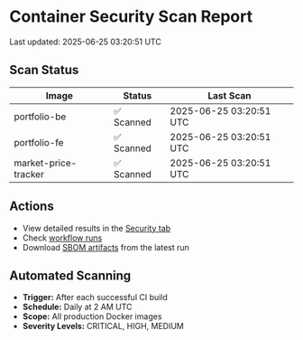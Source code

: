 # Container Security Scan Report

Last updated: 2025-06-25 03:20:51 UTC

## Scan Status

| Image | Status | Last Scan |
|-------|--------|-----------|
| portfolio-be | ✅ Scanned | 2025-06-25 03:20:51 UTC |
| portfolio-fe | ✅ Scanned | 2025-06-25 03:20:51 UTC |
| market-price-tracker | ✅ Scanned | 2025-06-25 03:20:51 UTC |

## Actions

- View detailed results in the [Security tab](https://github.com/ktenman/portfolio/security/code-scanning)
- Check [workflow runs](https://github.com/ktenman/portfolio/actions/workflows/trivy-scan.yml)
- Download [SBOM artifacts](https://github.com/ktenman/portfolio/actions/workflows/trivy-scan.yml) from the latest run

## Automated Scanning

- **Trigger:** After each successful CI build
- **Schedule:** Daily at 2 AM UTC
- **Scope:** All production Docker images
- **Severity Levels:** CRITICAL, HIGH, MEDIUM

